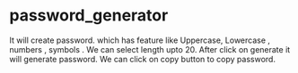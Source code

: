 # password_generator
It will create password. which has feature like Uppercase, Lowercase , numbers , symbols . We can select length upto 20. After click on generate it will generate password. We can click on copy button to copy password.
